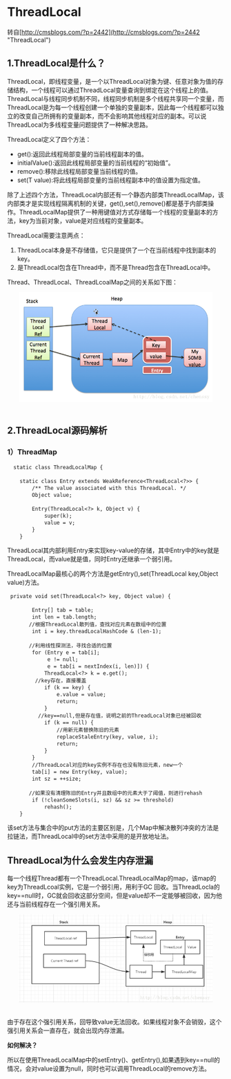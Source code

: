 # ThreadLocal #

转自[http://cmsblogs.com/?p=2442](http://cmsblogs.com/?p=2442 "ThreadLocal")

## 1.ThreadLocal是什么？
ThreadLocal，即线程变量，是一个以ThreadLocal对象为键、任意对象为值的存储结构，一个线程可以通过ThreadLocal变量查询到绑定在这个线程上的值。ThreadLocal与线程同步机制不同，线程同步机制是多个线程共享同一个变量，而ThreadLocal是为每一个线程创建一个单独的变量副本，因此每一个线程都可以独立的改变自己所拥有的变量副本，而不会影响其他线程对应的副本。可以说ThreadLocal为多线程变量问题提供了一种解决思路。

ThreadLocal定义了四个方法：

- get():返回此线程局部变量的当前线程副本的值。
- initialValue():返回此线程局部变量的当前线程的“初始值”。
- remove():移除此线程局部变量当前线程的值。
- set(T value):将此线程局部变量的当前线程副本中的值设置为指定值。

除了上述四个方法，ThreadLocal内部还有一个静态内部类ThreadLocalMap，该内部类才是实现线程隔离机制的关键，get(),set(),remove()都是基于内部类操作。ThreadLocalMap提供了一种用键值对方式存储每一个线程的变量副本的方法，key为当前对象，value是对应线程的变量副本。

ThreadLocal需要注意两点：

1. ThreadLocal本身是不存储值，它只是提供了一个在当前线程中找到副本的key。
2. 是ThreadLocal包含在Thread中，而不是Thread包含在ThreadLocal中。

Thread、ThreadLocal、ThreadLcoalMap之间的关系如下图：

<div align="center"> <img src="ThreadLocal.png" width="450"/> </div><br>

## 2.ThreadLocal源码解析

### 1）ThreadMap

      static class ThreadLocalMap {

        static class Entry extends WeakReference<ThreadLocal<?>> {
            /** The value associated with this ThreadLocal. */
            Object value;

            Entry(ThreadLocal<?> k, Object v) {
                super(k);
                value = v;
            }
        }

ThreadLocal其内部利用Entry来实现key-value的存储，其中Entry中的key就是ThreadLocal，而value就是值，同时Entry还继承一个弱引用。

ThreadLocalMap最核心的两个方法是getEntry(),set(ThreadLocal key,Object value)方法。

     private void set(ThreadLocal<?> key, Object value) {

            Entry[] tab = table;
            int len = tab.length;
           //根据ThreadLocal散列值，查找对应元素在数组中的位置
            int i = key.threadLocalHashCode & (len-1);

           //利用线性探测法，寻找合适的位置
            for (Entry e = tab[i];
                 e != null;
                 e = tab[i = nextIndex(i, len)]) {
                ThreadLocal<?> k = e.get();
             //key存在，直接覆盖
                if (k == key) {
                    e.value = value;
                    return;
                }
              //key==null,但是存在值，说明之前的ThreadLocal对象已经被回收
                if (k == null) {
                    //用新元素替换陈旧的元素
                    replaceStaleEntry(key, value, i);
                    return;
                }
            }
            //ThreadLocal对应的key实例不存在也没有陈旧元素，new一个
            tab[i] = new Entry(key, value);
            int sz = ++size;

           //如果没有清理陈旧的Entry并且数组中的元素大于了阈值，则进行rehash
            if (!cleanSomeSlots(i, sz) && sz >= threshold)
                rehash();
        }
该set方法与集合中的put方法的主要区别是，几个Map中解决散列冲突的方法是拉链法，而ThreadLocal中的set方法中采用的是开放地址法。

## ThreadLocal为什么会发生内存泄漏

每一个线程Thread都有一个ThreadLocal.ThreadLocalMap的map，该map的key为ThreadLcoal实例，它是一个弱引用，用利于GC 回收。当ThreadLocla的key==null时，GC就会回收这部分空间，但是value却不一定能够被回收，因为他还与当前线程存在一个强引用关系。

<div align="center"> <img src="ThreadLocal02.png" width="450"/> </div><br>

由于存在这个强引用关系，回导致value无法回收。如果线程对象不会销毁，这个强引用关系会一直存在，就会出现内存泄漏。

**如何解决？**

所以在使用ThreadLocalMap中的setEntry()、getEntry(),如果遇到key==null的情况，会对value设置为null，同时也可以调用ThreadLocal的remove方法。














